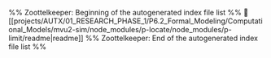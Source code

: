 %% Zoottelkeeper: Beginning of the autogenerated index file list  %%
📄 [[projects/AUTX/01_RESEARCH_PHASE_1/P6.2_Formal_Modeling/Computational_Models/mvu2-sim/node_modules/p-locate/node_modules/p-limit/readme|readme]]
%% Zoottelkeeper: End of the autogenerated index file list  %%
